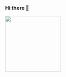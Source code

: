 ### Hi there 👋

<!--
**FabricioElias/FabricioElias** is a ✨ _special_ ✨ repository because its `README.md` (this file) appears on your GitHub profile.

Here are some ideas to get you started:

- 🔭 I’m currently working on ...
- 🌱 I’m currently learning ...
- 👯 I’m looking to collaborate on ...
- 🤔 I’m looking for help with ...
- 💬 Ask me about ...
- 📫 How to reach me: ...
- 😄 Pronouns: ...
- ⚡ Fun fact: ...
--> 
 

 <div>
  <a href="https://github.com/FabricioElias">
  <img height="180em" src="https://github-readme-stats.vercel.app/api?username=FabricioElias&show_icons=true&theme=gruvbox&include_all_commits=true&count_private=true"/>

   </div>

 
 
 
  
